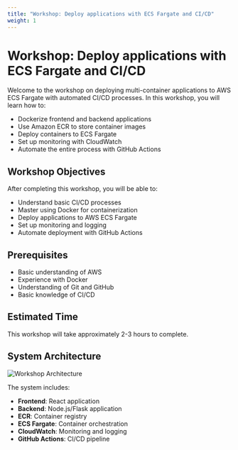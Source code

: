 ```yaml
---
title: "Workshop: Deploy applications with ECS Fargate and CI/CD"
weight: 1
---
```


# Workshop: Deploy applications with ECS Fargate and CI/CD

Welcome to the workshop on deploying multi-container applications to AWS ECS Fargate with automated CI/CD processes. In this workshop, you will learn how to:

- Dockerize frontend and backend applications
- Use Amazon ECR to store container images
- Deploy containers to ECS Fargate
- Set up monitoring with CloudWatch
- Automate the entire process with GitHub Actions

## Workshop Objectives

After completing this workshop, you will be able to:
- Understand basic CI/CD processes
- Master using Docker for containerization
- Deploy applications to AWS ECS Fargate
- Set up monitoring and logging
- Automate deployment with GitHub Actions

## Prerequisites

- Basic understanding of AWS
- Experience with Docker
- Understanding of Git and GitHub
- Basic knowledge of CI/CD

## Estimated Time

This workshop will take approximately 2-3 hours to complete.

## System Architecture

![Workshop Architecture](/FCJ-LeDuy-Workshop/images/workshop-architecture.png)

The system includes:
- **Frontend**: React application
- **Backend**: Node.js/Flask application  
- **ECR**: Container registry
- **ECS Fargate**: Container orchestration
- **CloudWatch**: Monitoring and logging
- **GitHub Actions**: CI/CD pipeline
